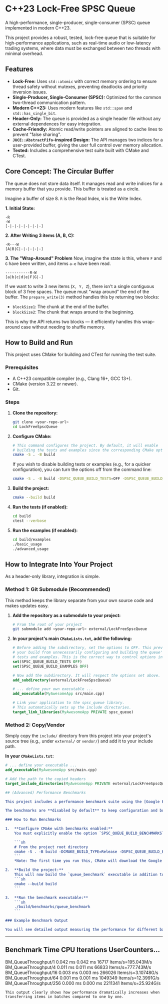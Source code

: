 # C++23 Lock-Free SPSC Queue

A high-performance, single-producer, single-consumer (SPSC) queue implemented in modern C++23.

This project provides a robust, tested, lock-free queue that is suitable for high-performance applications, such as real-time audio or low-latency trading systems, where data must be exchanged between two threads with minimal overhead.

## Features

-   **Lock-Free:** Uses `std::atomic` with correct memory ordering to ensure thread safety without mutexes, preventing deadlocks and priority inversion issues.
-   **Single-Producer, Single-Consumer (SPSC):** Optimized for the common two-thread communication pattern.
-   **Modern C++23:** Uses modern features like `std::span` and `std::has_single_bit`.
-   **Header-Only:** The queue is provided as a single header file without any external dependences for easy integration.
-   **Cache-Friendly:** Atomic read/write pointers are aligned to cache lines to prevent "false sharing".
-   **`JUCE::AbstractFifo`-inspired Design:** The API manages two indices for a user-provided buffer, giving the user full control over memory allocation.
-   **Tested:** Includes a comprehensive test suite built with CMake and CTest.

## Core Concept: The Circular Buffer

The queue does not store data itself. It manages read and write indices for a memory buffer that you provide. This buffer is treated as a circle.

Imagine a buffer of size 8. `R` is the Read Index, `W` is the Write Index.

**1. Initial State:**
```
-R
-W
[-|-|-|-|-|-|-|-]
```

**2. After Writing 3 items (A, B, C):**
```
-R---W
[A|B|C|-|-|-|-|-]
```

**3. The "Wrap-Around" Problem**
Now, imagine the state is this, where `F` and `G` have been written, and items `a-e` have been read.
```
-----------R-W
[a|b|c|d|e|F|G|-]
```
If we want to write 3 new items (`X, Y, Z`), there isn't a single contiguous block of 3 free spaces. The queue must "wrap around" the end of the buffer. The `prepare_write(3)` method handles this by returning two blocks:

-   `blockSize1`: The chunk at the end of the buffer.
-   `blockSize2`: The chunk that wraps around to the beginning.

This is why the API returns two blocks — it efficiently handles this wrap-around case without needing to shuffle memory.

## How to Build and Run

This project uses CMake for building and CTest for running the test suite.

### Prerequisites

-   A C++23 compatible compiler (e.g., Clang 16+, GCC 13+).
-   CMake (version 3.22 or newer).
-   Git.

### Steps

1.  **Clone the repository:**
    ```sh
    git clone <your-repo-url>
    cd LockFreeSpscQueue
    ```

2.  **Configure CMake:**
    ```sh
    # This command configures the project. By default, it will enable 
    # building the tests and examples since the corresponding CMake options default to ON.
    cmake -S . -B build
    ```
    If you wish to disable building tests or examples (e.g., for a quicker configuration), you can turn the options off from the command line:
    ```sh
    cmake -S . -B build -DSPSC_QUEUE_BUILD_TESTS=OFF -DSPSC_QUEUE_BUILD_EXAMPLES=OFF
    ```

3.  **Build the project:**
    ```sh
    cmake --build build
    ```

4.  **Run the tests (if enabled):**
    ```sh
    cd build
    ctest --verbose
    ```

5.  **Run the examples (if enabled):**
    ```sh
    cd build/examples
    ./basic_usage
    ./advanced_usage
    ```

## How to Integrate Into Your Project

As a header-only library, integration is simple.

### Method 1: Git Submodule (Recommended)

This method keeps the library separate from your own source code and makes updates easy.

1.  **Add the repository as a submodule to your project:**
    ```sh
    # From the root of your project
    git submodule add <your-repo-url> external/LockFreeSpscQueue
    ```

2.  **In your project's main `CMakeLists.txt`, add the following:**
    ```cmake
    # Before adding the subdirectory, set the options to OFF. This prevents
    # your build from unnecessarily configuring and building the queue's own
    # tests and examples. This is the correct way to control options in a sub-project.
    set(SPSC_QUEUE_BUILD_TESTS OFF)
    set(SPSC_QUEUE_BUILD_EXAMPLES OFF)

    # Now add the subdirectory. It will respect the options set above.
    add_subdirectory(external/LockFreeSpscQueue)

    # ... define your own executable ...
    add_executable(MyAwesomeApp src/main.cpp)

    # Link your application to the spsc_queue library.
    # This automatically sets up the include directories.
    target_link_libraries(MyAwesomeApp PRIVATE spsc_queue)
    ```

### Method 2: Copy/Vendor

Simply copy the `include/` directory from this project into your project's source tree (e.g., under `external/` or `vendor/`) and add it to your include path.

**In your `CMakeLists.txt`:**
```cmake
# ... define your executable ...
add_executable(MyAwesomeApp src/main.cpp)

# Add the path to the copied headers
target_include_directories(MyAwesomeApp PRIVATE external/LockFreeSpscQueue/include)```

## (Advanced) Performance Benchmarks

This project includes a performance benchmark suite using the [Google Benchmark](https://github.com/google/benchmark) library to measure queue throughput.

The benchmarks are **disabled by default** to keep configuration and build times fast for users who only want to integrate the library.

### How to Run Benchmarks

1.  **Configure CMake with benchmarks enabled:**
    You must explicitly enable the option `SPSC_QUEUE_BUILD_BENCHMARKS` when running CMake.

    ```sh
    # From the project root directory
    cmake -S . -B build -DCMAKE_BUILD_TYPE=Release -DSPSC_QUEUE_BUILD_BENCHMARKS=ON
    ```
    *Note: The first time you run this, CMake will download the Google Benchmark source code, which may take a moment.*

2.  **Build the project:**
    This will now build the `queue_benchmark` executable in addition to any other enabled targets.
    ```sh
    cmake --build build
    ```

3.  **Run the benchmark executable:**
    ```sh
    ./build/benchmarks/queue_benchmark
    ```

### Example Benchmark Output

You will see detailed output measuring the performance for different batch sizes. The most important column is `Items/s`, which shows the throughput in millions of items per second.

```
------------------------------------------------------------------------
Benchmark                  Time       CPU Iterations UserCounters...
------------------------------------------------------------------------
BM_QueueThroughput/1   0.042 ms  0.042 ms      16717 Items/s=195.043M/s
BM_QueueThroughput/4   0.011 ms  0.011 ms      66833 Items/s=777.743M/s
BM_QueueThroughput/16  0.003 ms  0.003 ms     266026 Items/s=3.10748G/s
BM_QueueThroughput/64  0.001 ms  0.001 ms    1049349 Items/s=12.3991G/s
BM_QueueThroughput/256 0.000 ms  0.000 ms    2211341 Items/s=25.924G/s

```
This output clearly shows how performance dramatically increases when transferring items in batches compared to one by one.

